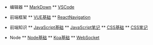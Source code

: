 * 编辑器
** [MarkDown](编辑器/MarkDown.md)
** [VSCode](编辑器/VSCode.md)

* 前端框架
** [VUE基础](前端框架/VUE基础.md)
** [ReactNavigation](前端框架/ReactNavigation.md)

* 前端知识
** [JavaScript基础](前端知识/JavaScript基础.md)
** [JavaScript笔记](前端知识/JavaScript笔记.md)
** [CSS基础](前端知识/CSS基础.md)
** [CSS笔记](前端知识/CSS笔记.md)

* Node
** [Node基础](Node/Node基础.md)
** [Koa基础](Node/Koa基础.md)
** [WebSocket](Node/WebSocket.md)